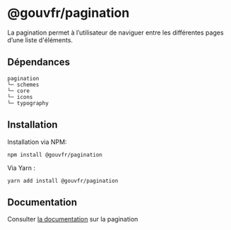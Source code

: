 # @gouvfr/pagination

La pagination permet à l’utilisateur de naviguer entre les différentes pages d’une liste d'éléments.

## Dépendances
```shell
pagination
└─ schemes
└─ core
└─ icons
└─ typography
```

## Installation
Installation via NPM:
```
npm install @gouvfr/pagination
```
Via Yarn :
```
yarn add install @gouvfr/pagination
```

## Documentation

Consulter [la documentation](https://gouvfr.atlassian.net/wiki/spaces/DB/pages/223051980/Pagination+-+Pagination) sur la pagination
